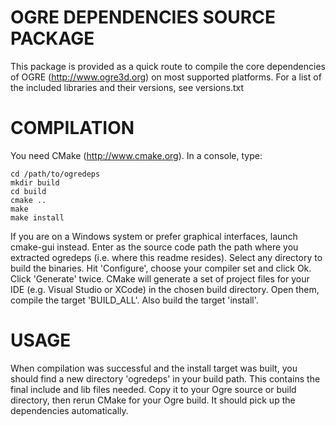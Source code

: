OGRE DEPENDENCIES SOURCE PACKAGE
==================================

This package is provided as a quick route to compile the core
dependencies of OGRE (http://www.ogre3d.org) on most supported
platforms. For a list of the included libraries and their 
versions, see versions.txt

COMPILATION
=============

You need CMake (http://www.cmake.org). In a console, type:

```
cd /path/to/ogredeps
mkdir build
cd build
cmake ..
make
make install
```

If you are on a Windows system or prefer graphical interfaces,
launch cmake-gui instead. Enter as the source code path the
path where you extracted ogredeps (i.e. where this readme 
resides). Select any directory to build the binaries. Hit
'Configure', choose your compiler set and click Ok. Click
'Generate' twice. CMake will generate a set of project files
for your IDE (e.g. Visual Studio or XCode) in the chosen build
directory. Open them, compile the target 'BUILD_ALL'. Also build
the target 'install'.

USAGE
=======

When compilation was successful and the install target was built,
you should find a new directory 'ogredeps' in your build path.
This contains the final include and lib files needed. Copy it
to your Ogre source or build directory, then rerun CMake for your
Ogre build. It should pick up the dependencies automatically.
